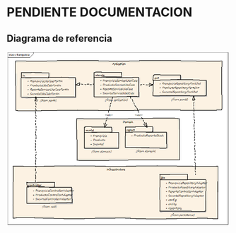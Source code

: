 # PENDIENTE DOCUMENTACION

## Diagrama de referencia
 
![screenshot](resources/hexagonal-franquicia.png)
